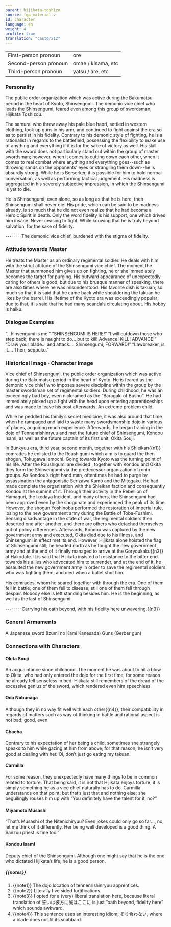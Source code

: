 ```yaml
---
parent: hijikata-toshizo
source: fgo-material-v
id: character
language: en
weight: 4
profile: true
translation: "castor212"
---
```


<table>
  <tr><td>First-person pronoun</td><td>ore</td></tr>
  <tr><td>Second-person pronoun</td><td>omae / kisama, etc</td></tr>
  <tr><td>Third-person pronoun</td><td>yatsu / are, etc</td></tr>
</table>

### Personality

The public order organization which was active during the Bakumatsu period in the heart of Kyoto, Shinsengumi.
The demonic vice chief who leads the Shinsengumi, feared even among this group of swordsman, Hijikata Toshizou.

The samurai who threw away his pale blue haori, settled in western clothing, took up guns in his arm, and continued to fight against the era so as to persist in his fidelity.
Contrary to his demonic style of fighting, he is a rationalist in regards to the battlefield, possessing the flexibility to make use of anything and everything if it is for the sake of victory as well.
His skill with the sword does not particularly stand out within the group of master swordsman; however, when it comes to cutting down each other, when it comes to real combat where anything and everything goes--such as throwing sands on the opponents’ eyes or strangling them down--he is absurdly strong.
While he is Berserker, it is possible for him to hold normal conversation, as well as performing tactical judgement.
His madness is aggregated in his severely subjective impression, in which the Shinsengumi is yet to die.

He is Shinsengumi; even alone, so as long as that he is here, then Shinsengumi shall never die.
His pride, which can be said to be madness already, is so much that he did not even realize that he had become a Heroic Spirit in death.
Only the word fidelity is his support, one which drives him insane.
Never ceasing to fight. While knowing that he is truly beyond salvation, for the sake of fidelity.

--------The demonic vice chief, burdened with the stigma of fidelity.

### Attitude towards Master

He treats the Master as an ordinary regimental soldier. He deals with him with the strict attitude of the Shinsengumi vice chief.
The moment the Master that summoned him gives up on fighting, he or she immediately becomes the target for purging.
His outward appearance of unexpectedly caring for others is good, but due to his brusque manner of speaking, there are also times where he was misunderstood.
His favorite dish is takuan; so much so that it is said that he came back while shouldering the takuan he likes by the barrel.
His lifetime of the Kyoto era was exceedingly popular; due to that, it is said that he had many scandals circulating about.
His hobby is haiku.

### Dialogue Examples

“…hinsengumi is me.”
“SHINSENGUMI IS HERE!”
“I will cutdown those who step back; there is naught to do… but to kill! Advance! KILL! ADVANCE!”
“Draw your blade… and attack…. Shinsengumi, FORWARD!”
“Lawbreaker, is it…. Then, seppuku.”

### Historical Image · Character Image

Vice chief of Shinsengumi, the public order organization which was active during the Bakumatsu period in the heart of Kyoto.
He is feared as the demonic vice chief who imposes severe discipline within the group by the master swordsman set of regimental soldiers.
During childhood, he was an exceedingly bad boy, even nicknamed as the “Baragaki of Bushu”. He had immediately picked up a fight with the head upon entering apprenticeships and was made to leave his post afterwards. An extreme problem child.

While he peddled his family’s secret medicine, it was also around that time when he rampaged and laid to waste many swordsmanship dojo in various of places, acquiring much experience.
Afterwards, he began training in the dojo of Tennenrishinryuu and met the future chief of Shinsengumi, Kondou Isami, as well as the future captain of its first unit, Okita Souji.

In Bunkyuu era, third year, second month, together with his Shieikan{{n1}} comrades he enlisted to the Roushigumi which aim is to guard the then shogun, Tokugawa Iemochi. Going towards Kyoto was the turning point of his life.
After the Roushigumi are divided , together with Kondou and Okita they form the Shinsengumi via the predecessor organization of ronin groups.
As Kondou’s right hand man, oftentimes he had to purge by assassination the antagonistic Serizawa Kamo and the Mitogaku. He had made complete the organisation with the Shieikan faction and consequently Kondou at the summit of it.
Through their activity in the Rebellion of Hamaguri, the Ikedaya Incident, and many others, the Shinsengumi had been approved even by the shogunate and experienced the peak of its time.
However, the shogun Yoshinobu performed the restoration of imperial rule, losing to the new government army during the Battle of Toba-Fushimi.
Sensing disadvantage in the state of war, the regimental soldiers then deserted one after another, and there are others who detached themselves out of policy differences.
Afterwards, Kondou was captured by the new government army and executed, Okita died due to his illness, and Shinsengumi in effect met its end.
However, Hijikata alone hoisted the flag of Shinsengumi still; he headed north as he fought the new government army and at the end of it finally managed to arrive at the Goryoukaku{{n2}} at Hakodate.
It is said that Hijikata insisted of resistance to the bitter end towards his allies who advocated him to surrender, and at the end of it, he assaulted the new government army in order to save the regimental soldiers who was fighting them, and died when a bullet shot him.

His comrades, whom he soared together with through the era. One of them fell in battle; one of them fell to disease; still one of them fell through despair.
Nobody else is left standing besides him.
He is the beginning, as well as the last of Shinsengumi.

--------Carrying his oath beyond, with his fidelity here unwavering.{{n3}}

### General Armaments

A Japanese sword (Izumi no Kami Kanesada)
Guns (Gerber gun)

### Connections with Characters

#### Okita Souji

An acquaintance since childhood. The moment he was about to hit a blow to Okita, who had only entered the dojo for the first time, for some reason he already fell senseless in bed. Hijikata still remembers of the dread of the excessive genius of the sword, which rendered even him speechless.

#### Oda Nobunaga

Although they in no way fit well with each other{{n4}}, their compatibility in regards of matters such as way of thinking in battle and rational aspect is not bad; good, even.

#### Chacha

Contrary to his expectation of her being a child, sometimes she strangely speaks to him while gazing at him from above; for that reason, he isn’t very good at dealing with her. Oi, don’t just go eating my takuan.

#### Carmilla

For some reason, they unexpectedly have many things to be in common related to torture. That being said, it is not that Hijikata enjoys torture; it is simply something he as a vice chief naturally has to do. Carmilla understands on that point, but that’s just that and nothing else; she beguilingly rouses him up with “You definitely have the talent for it, no?”

#### Miyamoto Musashi

“That’s Musashi of the Nitenichiryuu? Even jokes could only go so far…, no, let me think of it differently. Her being well developed is a good thing. A Sanzou priest is fine too!”

#### Kondou Isami

Deputy chief of the Shinsengumi. Although one might say that he is the one who dictated Hijikata’s life, he is a good person.

##### {{notes}}

1. {{note1}} The dojo location of tennenrishinryuu apprentices.
2. {{note2}} Literally five sided fortifications.
3. {{note3}} I opted for a (very) liberal translation here, because literal translation of 誓いは彼方に誠はここに is just “oath beyond, fidelity here” which sounds awkward.
4. {{note4}} This sentence uses an interesting idiom, そり合わない, where a blade does not fit its scabbard.

